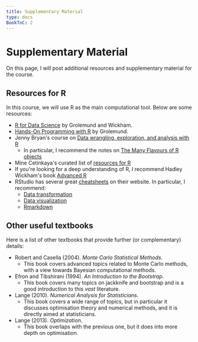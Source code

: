 ```yaml
---
title: Supplementary Material
type: docs
BookToC: 2
---
```


# Supplementary Material

On this page, I will post additional resources and supplementary material for the course.

## Resources for R

In this course, we will use R as the main computational tool. Below are some resources:

  - [R for Data Science](https://r4ds.had.co.nz/) by Grolemund and Wickham.
  - [Hands-On Programming with R](https://d1b10bmlvqabco.cloudfront.net/attach/ighbo26t3ua52t/igp9099yy4v10/igz7vp4w5su9/OReilly_HandsOn_Programming_with_R_2014.pdf) by Grolemund.
  - Jenny Bryan's course on [Data wrangling, exploration, and analysis with R](https://stat545.com/)
    + In particular, I recommend the notes on [The Many Flavours of R objects](https://stat545.com/block004_basic-r-objects.html)
  - Mine Cetinkaya's curated list of [resources for R](https://github.com/rstudio-education/rstats-ed)
  - If you're looking for a deep understanding of R, I recommend Hadley Wickham's book [Advanced R](https://adv-r.hadley.nz/)
  - RStudio has several great [cheatsheets](https://www.rstudio.com/resources/cheatsheets/) on their website. In particular, I recommend:
    + [Data transformation](https://442r58kc8ke1y38f62ssb208-wpengine.netdna-ssl.com/wp-content/uploads/2015/02/data-wrangling-cheatsheet.pdf)
    + [Data visualization](https://github.com/rstudio/cheatsheets/raw/master/data-visualization-2.1.pdf)
    + [Rmarkdown](https://github.com/rstudio/cheatsheets/raw/master/rmarkdown-2.0.pdf)
    
## Other useful textbooks

Here is a list of other textbooks that provide further (or complementary) details:

  - Robert and Casella (2004). *Monte Carlo Statistical Methods*.
    + This book covers advanced topics related to Monte Carlo methods, with a view towards Bayesian computational methods.
  - Efron and Tibshirani (1994). *An Introduction to the Bootstrap*.
    + This book covers many topics on jackknife and bootstrap and is a good introduction to this *vast* literature.
  - Lange (2010). *Numerical Analysis for Statisticians*.
    + This book covers a wide range of topics, but in particular it discusses optimisation theory and numerical methods, and it is directly aimed at statisticians.
  - Lange (2013). *Optimization*.
    + This book overlaps with the previous one, but it does into more depth on optimisation.
